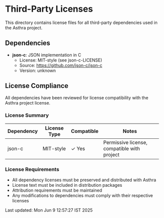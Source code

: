 # Third-Party Licenses

This directory contains license files for all third-party dependencies used in the Asthra project.

## Dependencies

- **json-c**: JSON implementation in C
  - License: MIT-style (see json-c-LICENSE)
  - Source: https://github.com/json-c/json-c
  - Version: unknown

## License Compliance

All dependencies have been reviewed for license compatibility with the Asthra project license.

### License Summary

| Dependency | License Type | Compatible | Notes |
|------------|-------------|------------|-------|
| json-c     | MIT-style   | ✓ Yes      | Permissive license, compatible with project |

### License Requirements

- All dependency licenses must be preserved and distributed with Asthra
- License text must be included in distribution packages
- Attribution requirements must be maintained
- Any modifications to dependencies must comply with their respective licenses

Last updated: Mon Jun  9 12:57:27 IST 2025
